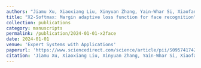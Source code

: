 ```yaml
---
authors: "Jiamu Xu, Xiaoxiang Liu, Xinyuan Zhang, Yain-Whar Si, Xiaofan Li, Zheng Shi, Ke Wang, and Xueyuan Gong*"
title: "X2-Softmax: Margin adaptive loss function for face recognition"
collection: publications
category: manuscripts
permalink: /publication/2024-01-01-x2face
date: 2024-01-01
venue: 'Expert Systems with Applications'
paperurl: 'https://www.sciencedirect.com/science/article/pii/S0957417424006572'
citation: 'Jiamu Xu, Xiaoxiang Liu, Xinyuan Zhang, Yain-Whar Si, Xiaofan Li, Zheng Shi, Ke Wang, and Xueyuan Gong*, X2-Softmax: Margin adaptive loss function for face recognition, Expert Systems with Applications, 2024, 249: 123791.'
---
```

